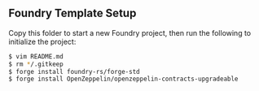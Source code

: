 ## Foundry Template Setup

Copy this folder to start a new Foundry project, then run the following to initialize the project:

```bash
$ vim README.md
$ rm */.gitkeep
$ forge install foundry-rs/forge-std
$ forge install OpenZeppelin/openzeppelin-contracts-upgradeable
```
